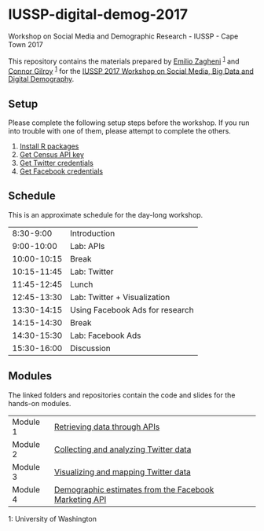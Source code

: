 # IUSSP-digital-demog-2017

Workshop on Social Media and Demographic Research - IUSSP - Cape Town 2017

This repository contains the materials prepared by
<a href="mailto:ezagheni@uw.edu" target="_blank">Emilio Zagheni</a>
<sup>[1](#UW)</sup> and
<a href="mailto:cgilroy@uw.edu" target="_blank">Connor Gilroy</a>
<sup>[1](#UW)</sup> <!--_-->
for the [IUSSP 2017 Workshop on Social Media, Big Data and Digital Demography](https://iussp.org/en/training-course-social-media-big-data-and-digital-demography-ipc2017workshop).

## Setup

Please complete the following setup steps before the workshop. If you run into
trouble with one of them, please attempt to complete the others.

1. [Install R packages](https://github.com/CSDE-UW/IUSSP-digital-demog-2017/blob/master/install_packages.R)
2. [Get Census API key](https://github.com/ccgilroy/retrieving-data-through-apis#getting-a-census-api-key)
3. [Get Twitter credentials](https://github.com/ezagheni/IUSSP2017_Twitter_module/blob/master/Instuctions_to_obtain_Twitter_credentials.pdf)
4. [Get Facebook credentials](https://github.com/ccgilroy/r-estimates-fb-ads/blob/master/Instructions_to_obtain_FB_Ad_Manager_Credentials.pdf)

## Schedule

This is an approximate schedule for the day-long workshop.

|             |                                 |
|-------------|---------------------------------|
| 8:30-9:00   | Introduction                    |
| 9:00-10:00  | Lab: APIs                       |
| 10:00-10:15 | Break                           |
| 10:15-11:45 | Lab: Twitter                    |
| 11:45-12:45 | Lunch                           |
| 12:45-13:30 | Lab: Twitter + Visualization    |
| 13:30-14:15 | Using Facebook Ads for research |
| 14:15-14:30 | Break                           |
| 14:30-15:30 | Lab: Facebook Ads               |
| 15:30-16:00 | Discussion                      |


## Modules

The linked folders and repositories contain the code and slides for the hands-on modules.

|          |                                                                                                         |
|----------|-------------------------------------------------------------------------------------------------------- |
| Module 1 | [Retrieving data through APIs](https://github.com/ccgilroy/retrieving-data-through-apis)                |
| Module 2 | [Collecting and analyzing Twitter data](https://github.com/ezagheni/IUSSP2017_Twitter_module)                                                                   |
| Module 3 | [Visualizing and mapping Twitter data](https://github.com/ccgilroy/mapping-twitter-data)                |
| Module 4 | [Demographic estimates from the Facebook Marketing API](https://github.com/ccgilroy/r-estimates-fb-ads) |



<a name="UW">1</a>: University of Washington  
